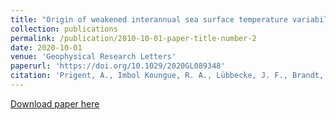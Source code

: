 ```yaml
---
title: "Origin of weakened interannual sea surface temperature variability in the southeastern tropical Atlantic Ocean"
collection: publications
permalink: /publication/2010-10-01-paper-title-number-2
date: 2020-10-01
venue: 'Geophysical Research Letters'
paperurl: 'https://doi.org/10.1029/2020GL089348'  
citation: 'Prigent, A., Imbol Koungue, R. A., Lübbecke, J. F., Brandt, P., & Latif, M. (2020). Origin of weakened interannual sea surface temperature variability in the southeastern tropical Atlantic Ocean. Geophysical Research Letters, 47, e2020GL089348. https://doi.org/10.1029/2020GL089348'
---
```


[Download paper here](https://doi.org/10.1029/2020GL089348)
